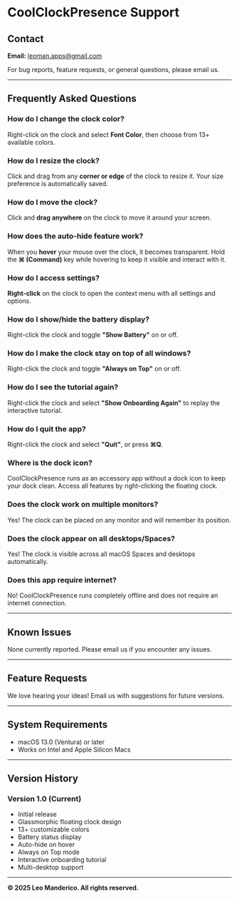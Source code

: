 # CoolClockPresence Support

## Contact
**Email:** leoman.apps@gmail.com

For bug reports, feature requests, or general questions, please email us.

---

## Frequently Asked Questions

### How do I change the clock color?
Right-click on the clock and select **Font Color**, then choose from 13+ available colors.

### How do I resize the clock?
Click and drag from any **corner or edge** of the clock to resize it. Your size preference is automatically saved.

### How do I move the clock?
Click and **drag anywhere** on the clock to move it around your screen.

### How does the auto-hide feature work?
When you **hover** your mouse over the clock, it becomes transparent. Hold the **⌘ (Command)** key while hovering to keep it visible and interact with it.

### How do I access settings?
**Right-click** on the clock to open the context menu with all settings and options.

### How do I show/hide the battery display?
Right-click the clock and toggle **"Show Battery"** on or off.

### How do I make the clock stay on top of all windows?
Right-click the clock and toggle **"Always on Top"** on or off.

### How do I see the tutorial again?
Right-click the clock and select **"Show Onboarding Again"** to replay the interactive tutorial.

### How do I quit the app?
Right-click the clock and select **"Quit"**, or press **⌘Q**.

### Where is the dock icon?
CoolClockPresence runs as an accessory app without a dock icon to keep your dock clean. Access all features by right-clicking the floating clock.

### Does the clock work on multiple monitors?
Yes! The clock can be placed on any monitor and will remember its position.

### Does the clock appear on all desktops/Spaces?
Yes! The clock is visible across all macOS Spaces and desktops automatically.

### Does this app require internet?
No! CoolClockPresence runs completely offline and does not require an internet connection.

---

## Known Issues
None currently reported. Please email us if you encounter any issues.

---

## Feature Requests
We love hearing your ideas! Email us with suggestions for future versions.

---

## System Requirements
- macOS 13.0 (Ventura) or later
- Works on Intel and Apple Silicon Macs

---

## Version History

### Version 1.0 (Current)
- Initial release
- Glassmorphic floating clock design
- 13+ customizable colors
- Battery status display
- Auto-hide on hover
- Always on Top mode
- Interactive onboarding tutorial
- Multi-desktop support

---

**© 2025 Leo Manderico. All rights reserved.**
